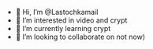 - 👋 Hi, I’m @Lastochkamail
- 👀 I’m interested in video and crypt
- 🌱 I’m currently learning crypt
- 💞️ I’m looking to collaborate on not now)

<!---
Lastochkamail/Lastochkamail is a ✨ special ✨ repository because its `README.md` (this file) appears on your GitHub profile.
You can click the Preview link to take a look at your changes.
--->
